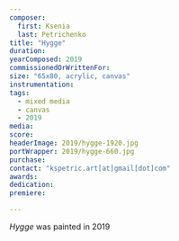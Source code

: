 ```yaml
---
composer:
  first: Ksenia
  last: Petrichenko
title: "Hygge"
duration:
yearComposed: 2019
commissionedOrWrittenFor:
size: "65x80, acrylic, canvas"
instrumentation:
tags:
  - mixed media
  - canvas
  - 2019
media:
score:
headerImage: 2019/hygge-1920.jpg
portWrapper: 2019/hygge-660.jpg
purchase: 
contact: "kspetric.art[at]gmail[dot]com"
awards:
dedication:
premiere:

---
```

*Hygge* was painted in 2019
<br><Br>

